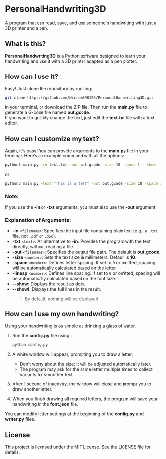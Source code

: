 # PersonalHandwriting3D  
A program that can read, save, and use someone's handwriting with just a 3D printer and a pen.

## What is this?  
**PersonalHandwriting3D** is a Python software designed to learn your handwriting and use it with a 3D printer adapted as a pen plotter.

## How can I use it?  
Easy! Just clone the repository by running:  
```bash
git clone https://github.com/Nicrom098195/PersonalHandwriting3D.git
```  
in your terminal, or download the ZIP file. Then run the **main.py** file to generate a G-code file named **out.gcode**.  
If you want to quickly change the text, just edit the **text.txt** file with a text editor.

## How can I customize my text?  
Again, it's easy! You can provide arguments to the **main.py** file in your terminal. Here’s an example command with all the options:  

```bash
python3 main.py -in text.txt -out out.gcode -size 10 -space 1 --show
```  

or  

```bash
python3 main.py -text "This is a test" -out out.gcode -size 10 -space 1 --show
```  

### Note:  
If you use the **-in** or **-txt** arguments, you must also use the **-out** argument.  

### Explanation of Arguments:  
- **-in** `<filename>`: Specifies the input file containing plain text (e.g., a `.txt` file, not `.pdf` or `.doc`).  
- **-txt** `<text>`: An alternative to **-in**. Provides the program with the text directly, without reading a file.  
- **-out** `<filename>`: Specifies the output file path. The default is **out.gcode**.  
- **-size** `<number>`: Sets the text size in millimeters. Default is **10**.  
- **-space** `<number>`: Defines letter spacing. If set to `0` or omitted, spacing will be automatically calculated based on the letter.  
- **-linesp** `<number>`: Defines line spacing. If set to `0` or omitted, spacing will be automatically calculated based on the font size.  
- **--show**: Displays the result as dots.  
- **--showl**: Displays the full lines in the result.  
  > By default, nothing will be displayed.

## How can I use my own handwriting?  
Using your handwriting is as simple as drinking a glass of water.  

1. Run the **config.py** file using:  
   ```bash
   python config.py
   ```  
2. A white window will appear, prompting you to draw a letter.  
   - Don’t worry about the size; it will be adjusted automatically later.  
   - The program may ask for the same letter multiple times to collect variants for smoother text.  

3. After 1 second of inactivity, the window will close and prompt you to draw another letter.  

4. When you finish drawing all required letters, the program will save your handwriting in the **font.json** file.  

You can modify letter settings at the beginning of the **config.py** and **writer.py** files.

## License  
This project is licensed under the MIT License. See the [LICENSE](https://github.com/Nicrom098195/PersonalHandwriting3D/blob/main/LICENSE "LICENSE") file for details.  